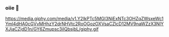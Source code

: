 ### oiie 👋

<!--
**Adryy0/Adryy0** is a ✨ _special_ ✨ repository because its `README.md` (this file) appears on your GitHub profile.

Here are some ideas to get you started:

- estou fazendo curso do Alura
- tento aprimorara a cada dia mais
😌💙🩷🇧🇷--->
https://media.giphy.com/media/v1.Y2lkPTc5MGI3NjExNTc3OHZqZWsxeWc1Yml4dHA0cGVvMHhzY2drNHVtc2RoOGozOXVsaCZlcD12MV9naWZzX3NlYXJjaCZjdD1n/GY6Zmupsc3ilQbsjbL/giphy.gif
